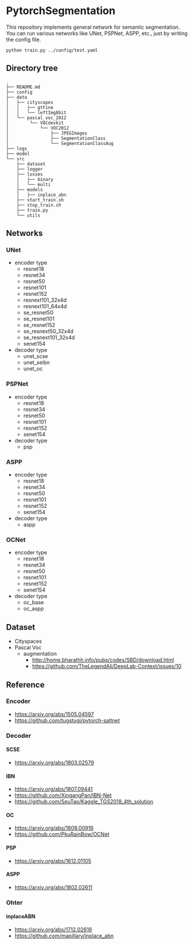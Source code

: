 # PytorchSegmentation
This repository implements general network for semantic segmentation.  
You can run various networks like UNet, PSPNet, ASPP, etc., just by writing the config file.

```
python train.py ../config/test.yaml
```

## Directory tree
```
.
├── README.md
├── config
├── data
│   ├── cityscapes
│   │   ├── gtFine
│   │   └── leftImg8bit
│   └── pascal_voc_2012
│        └── VOCdevkit
│            └── VOC2012
│                ├── JPEGImages
│                ├── SegmentationClass
│                └── SegmentationClassAug
├── logs
├── model
└── src
    ├── dataset
    ├── logger
    ├── losses
    │   ├── binary
    │   └── multi
    ├── models
    │   ├── inplace_abn
    ├── start_train.sh
    ├── stop_train.sh
    ├── train.py
    └── utils
```

## Networks
### UNet
- encoder type
    - resnet18
    - resnet34
    - resnet50
    - resnet101
    - resnet152
    - resnext101_32x4d
    - resnext101_64x4d  
    - se_resnet50
    - se_resnet101
    - se_resnet152
    - se_resnext50_32x4d
    - se_resnext101_32x4d
    - senet154
- decoder type
    - unet_scse
    - unet_seibn
    - unet_oc

### PSPNet
- encoder type
    - resnet18
    - resnet34
    - resnet50
    - resnet101
    - resnet152
    - senet154
- decoder type
    - psp

### ASPP
- encoder type
    - resnet18
    - resnet34
    - resnet50
    - resnet101
    - resnet152
    - senet154
- decoder type
    - aspp

### OCNet
- encoder type
    - resnet18
    - resnet34
    - resnet50
    - resnet101
    - resnet152
    - senet154
- decoder type
    - oc_base
    - oc_aspp

## Dataset
- Cityspaces
- Pascal Voc
    - augmentation
        - http://home.bharathh.info/pubs/codes/SBD/download.html
        - https://github.com/TheLegendAli/DeepLab-Context/issues/10

## Reference

### Encoder
- https://arxiv.org/abs/1505.04597
- https://github.com/tugstugi/pytorch-saltnet

### Decoder
#### SCSE
- https://arxiv.org/abs/1803.02579

#### IBN
- https://arxiv.org/abs/1807.09441
- https://github.com/XingangPan/IBN-Net
- https://github.com/SeuTao/Kaggle_TGS2018_4th_solution

#### OC
- https://arxiv.org/abs/1809.00916
- https://github.com/PkuRainBow/OCNet

#### PSP
- https://arxiv.org/abs/1612.01105

#### ASPP
- https://arxiv.org/abs/1802.02611

### Ohter
#### inplaceABN
- https://arxiv.org/abs/1712.02616
- https://github.com/mapillary/inplace_abn
